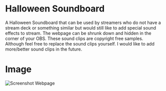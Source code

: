 # Halloween Soundboard
A Halloween Soundboard that can be used by streamers who do not have a stream deck or something similar but would still like to add special sound effects to stream. The webpage can be shrunk down and hidden in the corner of your OBS. These sound clips are copyright free samples. Although feel free to replace the sound clips yourself. I would like to add more/better sound clips in the future.

<h1> Image </h1>

![Screenshot Webpage](https://user-images.githubusercontent.com/89669426/183762854-feb359b7-252e-426a-bb70-67066ceee847.png)
